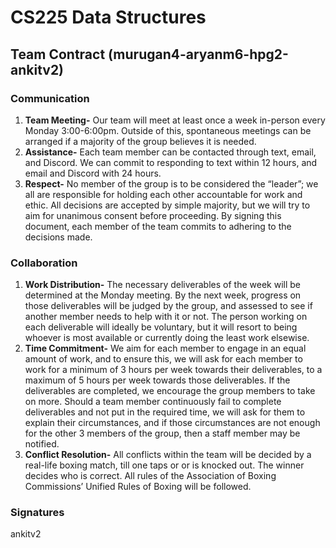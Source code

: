 # CS225 Data Structures
## Team Contract (murugan4-aryanm6-hpg2-ankitv2)
### Communication

1. **Team Meeting-** Our team will meet at least once a week in-person every Monday 3:00-6:00pm. Outside of this, spontaneous meetings can be arranged if a majority of the group believes it is needed.  
2. **Assistance-** Each team member can be contacted through text, email, and Discord. We can commit to responding to text within 12 hours, and email and Discord with 24 hours.
3. **Respect-** No member of the group is to be considered the “leader”; we all are responsible for holding each other accountable for work and ethic. All decisions are accepted by simple majority, but we will try to aim for unanimous consent before proceeding. By signing this document, each member of the team commits to adhering to the decisions made. 
### Collaboration
1. **Work Distribution-** The necessary deliverables of the week will be determined at the Monday meeting. By the next week, progress on those deliverables will be judged by the group, and assessed to see if another member needs to help with it or not. The person working on each deliverable will ideally be voluntary, but it will resort to being whoever is most available or currently doing the least work elsewise.
2. **Time Commitment-** We aim for each member to engage in an equal amount of work, and to ensure this, we will ask for each member to work for a minimum of 3 hours per week towards their deliverables, to a maximum of 5 hours per week towards those deliverables. If the deliverables are completed, we encourage the group members to take on more.
Should a team member continuously fail to complete deliverables and not put in the required time, we will ask for them to explain their circumstances, and if those circumstances are not enough for the other 3 members of the group, then a staff member may be notified. 
3. **Conflict Resolution-** All conflicts within the team will be decided by a real-life boxing match, till one taps or or is knocked out. The winner decides who is correct.
All rules of the Association of Boxing Commissions’ Unified Rules of Boxing will be followed. 
### Signatures
ankitv2

